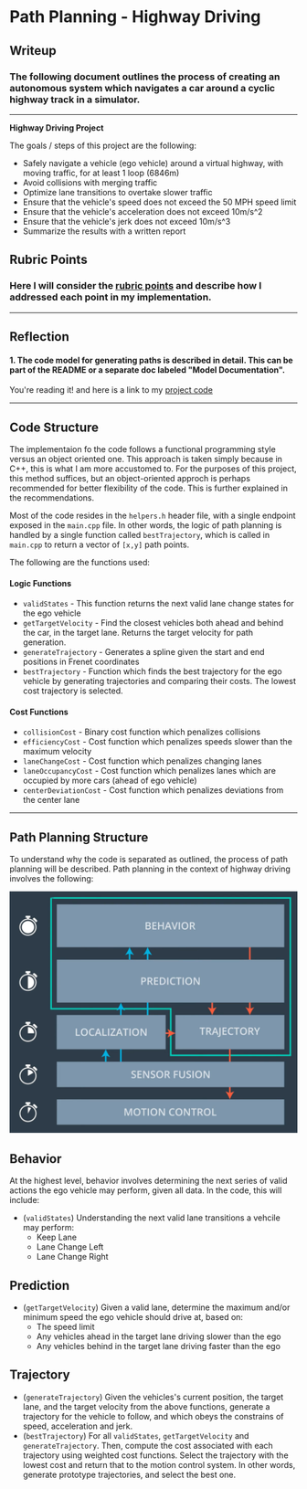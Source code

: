# **Path Planning - Highway Driving** 

## Writeup

### The following document outlines the process of creating an autonomous system which navigates a car around a cyclic highway track in a simulator.

---

**Highway Driving Project**

The goals / steps of this project are the following:
* Safely navigate a vehicle (ego vehicle) around a virtual highway, with moving traffic, for at least 1 loop (6846m)
* Avoid collisions with merging traffic
* Optimize lane transitions to overtake slower traffic
* Ensure that the vehicle's speed does not exceed the 50 MPH speed limit
* Ensure that the vehicle's acceleration does not exceed 10m/s^2
* Ensure that the vehicle's jerk does not exceed 10m/s^3
* Summarize the results with a written report


[//]: # (Image References)

[image1]: ./images/path_planning_flowchart.png "Path Planning Flowchart"
[image2]: ./examples/grayscale.jpg "Grayscaling"
[image3]: ./examples/random_noise.jpg "Random Noise"
[image4]: ./examples/placeholder.png "Traffic Sign 1"
[image5]: ./examples/placeholder.png "Traffic Sign 2"
[image6]: ./examples/placeholder.png "Traffic Sign 3"
[image7]: ./examples/placeholder.png "Traffic Sign 4"
[image8]: ./examples/placeholder.png "Traffic Sign 5"

## Rubric Points
### Here I will consider the [rubric points](https://review.udacity.com/#!/rubrics/1971/view) and describe how I addressed each point in my implementation.  

---
## Reflection

#### 1. The code model for generating paths is described in detail. This can be part of the README or a separate doc labeled "Model Documentation".

You're reading it! and here is a link to my [project code](https://github.com/rezarajan/sdc-path-planning.git)

---

## Code Structure

The implementaion fo the code follows a functional programming style versus an object oriented one. This approach is taken simply because in C++, this is what I am more accustomed to. For the purposes of this project, this method suffices, but an object-oriented approch is perhaps recommended for better flexibility of the code. This is further explained in the recommendations.

Most of the code resides in the `helpers.h` header file, with a single endpoint exposed in the `main.cpp` file. In other words, the logic of path planning is handled by a single function called `bestTrajectory`, which is called in `main.cpp` to return a vector of `[x,y]` path points.

The following are the functions used:

#### Logic Functions
* `validStates` - This function returns the next valid lane change states for the ego vehicle
* `getTargetVelocity` - Find the closest vehicles both ahead and behind the car, in the target lane. Returns the target velocity for path generation.
* `generateTrajectory` - Generates a spline given the start and end positions in Frenet coordinates
* `bestTrajectory` - Function which finds the best trajectory for the ego vehicle by generating trajectories and comparing their costs. The lowest cost trajectory is selected.

#### Cost Functions
* `collisionCost` - Binary cost function which penalizes collisions
* `efficiencyCost` - Cost function which penalizes speeds slower than the maximum velocity
* `laneChangeCost` - Cost function which penalizes changing lanes
* `laneOccupancyCost` - Cost function which penalizes lanes which are occupied by more cars (ahead of ego vehicle)
* `centerDeviationCost` - Cost function which penalizes deviations from the center lane

---

## Path Planning Structure

To understand why the code is separated as outlined, the process of path planning will be described. Path planning in the context of highway driving involves the following:

![image1]

## Behavior

At the highest level, behavior involves determining the next series of valid actions the ego vehicle may perform, given all data. In the code, this will include:
* (`validStates`) Understanding the next valid lane transitions a vehcile may perform:
  * Keep Lane
  * Lane Change Left
  * Lane Change Right

## Prediction
* (`getTargetVelocity`) Given a valid lane, determine the maximum and/or minimum speed the ego vehicle should drive at, based on:
  * The speed limit
  * Any vehicles ahead in the target lane driving slower than the ego
  * Any vehicles behind in the target lane driving faster than the ego

## Trajectory
* (`generateTrajectory`) Given the vehicles's current position, the target lane, and the target velocity from the above functions, generate a trajectory for the vehicle to follow, and which obeys the constrains of speed, acceleration and jerk.
* (`bestTrajectory`) For all `validStates`, `getTargetVelocity` and `generateTrajectory`. Then, compute the cost associated with each trajectory using weighted cost functions. Select the trajectory with the lowest cost and return that to the motion control system. In other words, generate prototype trajectories, and select the best one.


